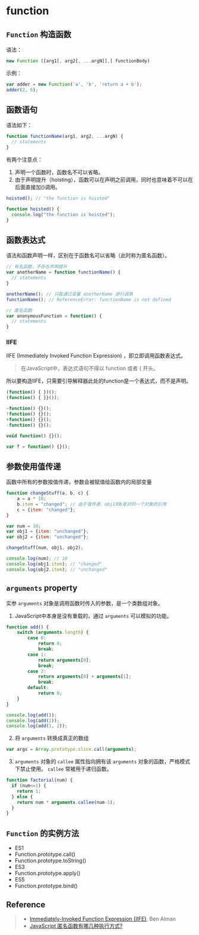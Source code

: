 # function

## `Function` 构造函数
语法：
```javascript
new Function ([arg1[, arg2[, ...argN]],] functionBody)
```

示例：
```javascript
var adder = new Function('a', 'b', 'return a + b');
adder(2, 6);
```

## 函数语句
语法如下：

```javascript
function functionName(arg1, arg2, ...argN) {
  // statements
}
```

有两个注意点：  
1. 声明一个函数时，函数名不可以省略。  
2. 由于声明提升（hoisting），函数可以在声明之前调用，同时也意味着不可以在后面直接加()调用。

```javascript
hoisted(); // "the function is hoisted"

function hoisted() {
  console.log("the function is hoisted");
}
```

## 函数表达式
语法和函数声明一样，区别在于函数名可以省略（此时称为匿名函数）。

```javascript
// 有名函数，不存在声明提升
var anotherName = function functionName() {
  // statements
}

anotherName(); // 只能通过变量 anotherName 进行调用
functionName(); // ReferenceError: functionName is not defined

// 匿名函数
var anonymousFunction = function() {
  // statements
}
```

### IIFE
IIFE (Immediately Invoked Function Expression) ，即立即调用函数表达式。

> 在JavaScript中，表达式语句不得以 function 或者 { 开头。

所以要构造IIFE，只需要引导解释器此处的function是一个表达式，而不是声明。
```javascript
(function() { })();
(function() { }}());

~function() {}();
!function() {}();
+function() {}();
-function() {}();

void function() {}();

var f = function() {}();
```

## 参数使用值传递
函数中所有的参数按值传递，参数会被赋值给函数内的局部变量
```javascript
function changeStuff(a, b, c) {
	a = a * 10;
	b.item = "changed"; // 由于值传递，obj1和b是对同一个对象的引用
	c = {item: "changed"};
}

var num = 10;
var obj1 = {item: "unchanged"};
var obj2 = {item: "unchanged"};

changeStuff(num, obj1, obj2);

console.log(num); // 10
console.log(obj1.item); // "changed"
console.log(obj2.item); // "unchanged"
```

## `arguments` property
实参 `arguments` 对象是调用函数时传入的参数，是一个类数组对象。

1. JavaScript中本身是没有重载的，通过 `arguments` 可以模拟的功能。
```javascript
function add() {
    switch (arguments.length) {
        case 0:
            return 0;
            break;
        case 1:
            return arguments[0];
            break;
        case 2:
            return arguments[0] + arguments[1];
            break;
        default:
            return 0;
    }
}

console.log(add());
console.log(add(1));
console.log(add(1, 2));
```

2. 将 `arguments` 转换成真正的数组
```javascript
var args = Array.prototype.slice.call(arguments);
```

3. `arguments` 对象的 `callee` 属性指向拥有该 `arguments` 对象的函数，严格模式下禁止使用。
`callee` 常被用于递归函数。

```javascript
function factorial(num) {
  if (num<=1) {
    return 1;
  } else {
    return num * arguments.callee(num-1);
  }
}
```


## `Function` 的实例方法
- ES1
 - Function.prototype.call()
 - Function.prototype.toString()
- ES3
 - Function.prototype.apply()
- ES5
 - Function.prototype.bind()



## Reference
> - [Immediately-Invoked Function Expression (IIFE)](http://benalman.com/news/2010/11/immediately-invoked-function-expression/), Ben Alman
> - [JavaScript 匿名函数有哪几种执行方式?](https://www.zhihu.com/question/20249179)
